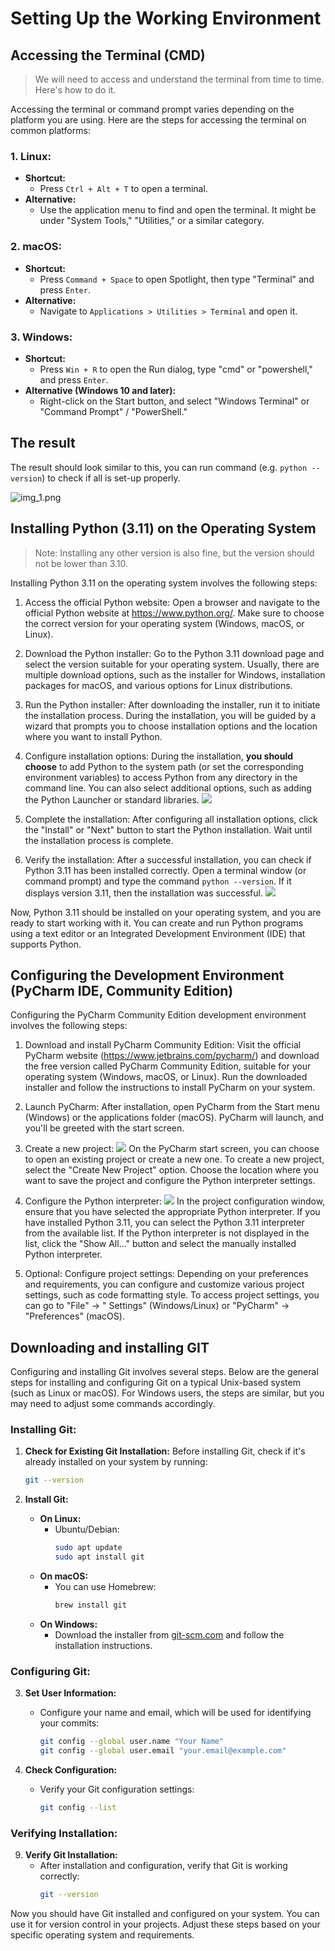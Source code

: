 # Setting Up the Working Environment

## Accessing the Terminal (CMD)

> We will need to access and understand the terminal from time to time. Here's how to do it.

Accessing the terminal or command prompt varies depending on the platform you are using. Here are the steps for
accessing the terminal on common platforms:

### 1. **Linux:**

- **Shortcut:**
    - Press `Ctrl + Alt + T` to open a terminal.
- **Alternative:**
    - Use the application menu to find and open the terminal. It might be under "System Tools," "Utilities," or a
      similar category.

### 2. **macOS:**

- **Shortcut:**
    - Press `Command + Space` to open Spotlight, then type "Terminal" and press `Enter`.
- **Alternative:**
    - Navigate to `Applications > Utilities > Terminal` and open it.

### 3. **Windows:**

- **Shortcut:**
    - Press `Win + R` to open the Run dialog, type "cmd" or "powershell," and press `Enter`.
- **Alternative (Windows 10 and later):**
    - Right-click on the Start button, and select "Windows Terminal" or "Command Prompt" / "PowerShell."

## The result

The result should look similar to this, you can run command (e.g. `python --version`) to check if all is set-up
properly.

![img_1.png](media/24cecdcc-8d09-11ee-bd2a-c35d208de229.png)

## Installing Python (3.11) on the Operating System

> Note: Installing any other version is also fine, but the version should not be lower than 3.10.

Installing Python 3.11 on the operating system involves the following steps:

1. Access the official Python website: Open a browser and navigate to the official Python website
   at https://www.python.org/. Make sure to choose the correct version for your operating system (Windows, macOS, or
   Linux).

2. Download the Python installer: Go to the Python 3.11 download page and select the version suitable for your operating
   system. Usually, there are multiple download options, such as the installer for Windows, installation packages for
   macOS, and various options for Linux distributions.

3. Run the Python installer: After downloading the installer, run it to initiate the installation process. During the
   installation, you will be guided by a wizard that prompts you to choose installation options and the location where
   you want to install Python.

4. Configure installation options: During the installation, **you should choose** to add Python to the system path (or
   set the corresponding environment variables) to access Python from any directory in the command line. You can also
   select additional options, such as adding the Python Launcher or standard libraries.
   ![](https://www.pylenin.com/content/images/2021/08/Why-learn-Python--7-.png)

5. Complete the installation: After configuring all installation options, click the "Install" or "Next" button to start
   the Python installation. Wait until the installation process is complete.

6. Verify the installation: After a successful installation, you can check if Python 3.11 has been installed correctly.
   Open a terminal window (or command prompt) and type the command `python --version`. If it displays version 3.11, then
   the installation was successful.
   ![](media/20230528140100.png)

Now, Python 3.11 should be installed on your operating system, and you are ready to start working with it. You can
create and run Python programs using a text editor or an Integrated Development Environment (IDE) that supports Python.

## Configuring the Development Environment (PyCharm IDE, Community Edition)

Configuring the PyCharm Community Edition development environment involves the following steps:

1. Download and install PyCharm Community Edition: Visit the official PyCharm
   website (https://www.jetbrains.com/pycharm/) and download the free version called PyCharm Community Edition, suitable
   for your operating system (Windows, macOS, or Linux). Run the downloaded installer and follow the instructions to
   install PyCharm on your system.

2. Launch PyCharm: After installation, open PyCharm from the Start menu (Windows) or the applications folder (macOS).
   PyCharm will launch, and you'll be greeted with the start screen.

3. Create a new project:
   ![](media/20230528140249.png)
   On the PyCharm start screen, you can choose to open an existing project or create a new one. To create a new project,
   select the "Create New Project" option. Choose the location where you want to save the project and configure the
   Python interpreter settings.

4. Configure the Python interpreter:
   ![](media/20230528140350.png)
   In the project configuration window, ensure that you have selected the appropriate Python interpreter. If you have
   installed Python 3.11, you can select the Python 3.11 interpreter from the available list. If the Python interpreter
   is not displayed in the list, click the "Show All..." button and select the manually installed Python interpreter.

5. Optional: Configure project settings: Depending on your preferences and requirements, you can configure and customize
   various project settings, such as code formatting style. To access project settings, you can go to "File" -> "
   Settings" (Windows/Linux) or "PyCharm" -> "Preferences" (macOS).

## Downloading and installing GIT

Configuring and installing Git involves several steps. Below are the general steps for installing and configuring Git on
a typical Unix-based system (such as Linux or macOS). For Windows users, the steps are similar, but you may need to
adjust some commands accordingly.

### Installing Git:

1. **Check for Existing Git Installation:**
   Before installing Git, check if it's already installed on your system by running:
   ```bash
   git --version
   ```

2. **Install Git:**
    - **On Linux:**
        - Ubuntu/Debian:
          ```bash
          sudo apt update
          sudo apt install git
          ```
    - **On macOS:**
        - You can use Homebrew:
          ```bash
          brew install git
          ```
    - **On Windows:**
        - Download the installer from [git-scm.com](https://git-scm.com/download/win) and follow the installation
          instructions.

### Configuring Git:

3. **Set User Information:**
    - Configure your name and email, which will be used for identifying your commits:
      ```bash
      git config --global user.name "Your Name"
      git config --global user.email "your.email@example.com"
      ```

5. **Check Configuration:**
    - Verify your Git configuration settings:
      ```bash
      git config --list
      ```

### Verifying Installation:

9. **Verify Git Installation:**
    - After installation and configuration, verify that Git is working correctly:
      ```bash
      git --version
      ```

Now you should have Git installed and configured on your system. You can use it for version control in your projects.
Adjust these steps based on your specific operating system and requirements.
